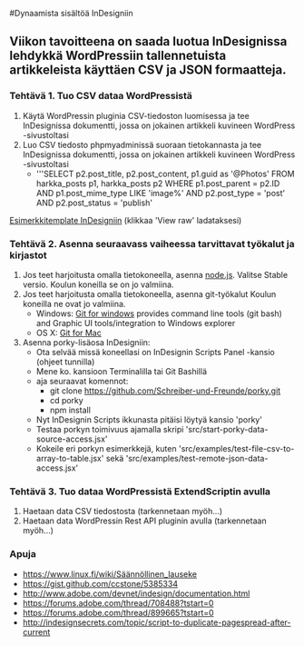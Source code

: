 #Dynaamista sisältöä InDesigniin
## Viikon tavoitteena on saada luotua InDesignissa lehdykkä WordPressiin tallennetuista artikkeleista käyttäen CSV ja JSON formaatteja.
### Tehtävä 1. Tuo CSV dataa WordPressistä
1. Käytä WordPressin pluginia CSV-tiedoston luomisessa ja tee InDesignissa dokumentti, jossa on jokainen artikkeli kuvineen WordPress -sivustoltasi
2. Luo CSV tiedosto phpmyadminissä suoraan tietokannasta  ja tee InDesignissa dokumentti, jossa on jokainen artikkeli kuvineen WordPress -sivustoltasi
   * '''SELECT p2.post_title, p2.post_content, p1.guid as '@Photos'
FROM harkka_posts p1, harkka_posts p2
WHERE p1.post_parent = p2.ID
AND p1.post_mime_type LIKE 'image%'
AND p2.post_type = 'post'
AND p2.post_status = 'publish'

[Esimerkkitemplate InDesigniin](https://github.com/ilkkamtk/DLK/blob/master/viikko2/malli.indt) (klikkaa 'View raw' ladataksesi)

### Tehtävä 2. Asenna seuraavass vaiheessa tarvittavat työkalut ja kirjastot
1. Jos teet harjoitusta omalla tietokoneella, asenna [node.js](https://nodejs.org/). Valitse Stable versio. Koulun koneilla se on jo valmiina.
2. Jos teet harjoitusta omalla tietokoneella, asenna git-työkalut Koulun koneilla ne ovat jo valmiina.
    * Windows: [Git for windows](https://msysgit.github.io/) provides command line tools (git bash) and Graphic UI tools/integration to Windows explorer
    * OS X: [Git for Mac](http://git-scm.com/download/mac)
3. Asenna porky-lisäosa InDesigniin:
    * Ota selvää missä koneellasi on InDesignin Scripts Panel -kansio (ohjeet tunnilla)
    * Mene ko. kansioon Terminalilla tai Git Bashillä
    * aja seuraavat komennot: 
        * git clone https://github.com/Schreiber-und-Freunde/porky.git
        * cd porky
        * npm install
    * Nyt InDesignin Scripts ikkunasta pitäisi löytyä kansio 'porky'
    * Testaa porkyn toimivuus ajamalla skripi 'src/start-porky-data-source-access.jsx'
    * Kokeile eri porkyn esimerkkejä, kuten 'src/examples/test-file-csv-to-array-to-table.jsx' sekä 'src/examples/test-remote-json-data-access.jsx' 

### Tehtävä 3. Tuo dataa WordPressistä ExtendScriptin avulla
1. Haetaan data CSV tiedostosta (tarkennetaan myöh...)
2. Haetaan data WordPressin Rest API pluginin avulla (tarkennetaan myöh...)

### Apuja
* https://www.linux.fi/wiki/Säännöllinen_lauseke
* https://gist.github.com/ccstone/5385334
* http://www.adobe.com/devnet/indesign/documentation.html
* https://forums.adobe.com/thread/708488?tstart=0
* https://forums.adobe.com/thread/899665?tstart=0
* http://indesignsecrets.com/topic/script-to-duplicate-pagespread-after-current
